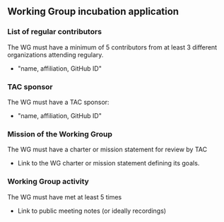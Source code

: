 ## Working Group incubation application

### List of regular contributors
The WG must have a minimum of 5 contributors from at least 3 different organizations attending regulary.

  * "name, affiliation, GitHub ID"

### TAC sponsor
The WG must have a TAC sponsor:

  * "name, affiliation, GitHub ID"

### Mission of the Working Group
The WG must have a charter or mission statement for review by TAC

  * Link to the WG charter or mission statement defining its goals.

### Working Group activity
The WG must have met at least 5 times

   * Link to public meeting notes (or ideally recordings)
